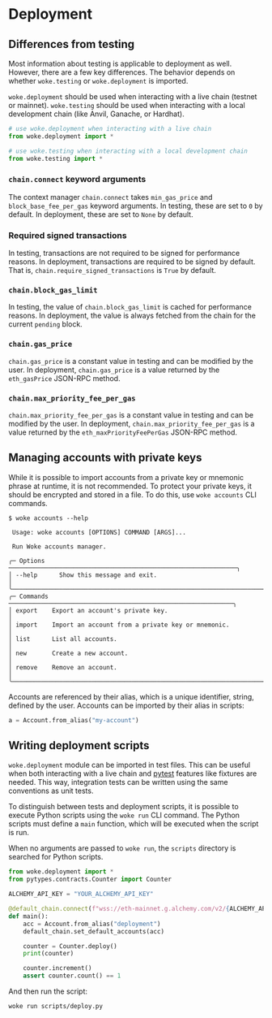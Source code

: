 # Deployment

<div id="deployment-asciinema" style="z-index: 1; position: relative;"></div>
<script>
  window.onload = function(){
    AsciinemaPlayer.create('../deployment.cast', document.getElementById('deployment-asciinema'), { preload: true, autoPlay: true, rows: 15 });
}
</script>

## Differences from testing

Most information about testing is applicable to deployment as well. However, there are a few key differences.
The behavior depends on whether `woke.testing` or `woke.deployment` is imported.

`woke.deployment` should be used when interacting with a live chain (testnet or mainnet). `woke.testing` should be used when interacting with a local development chain (like Anvil, Ganache, or Hardhat).

```python
# use woke.deployment when interacting with a live chain
from woke.deployment import *

# use woke.testing when interacting with a local development chain
from woke.testing import *
```

### `chain.connect` keyword arguments

The context manager `chain.connect` takes `min_gas_price` and `block_base_fee_per_gas` keyword arguments.
In testing, these are set to `0` by default. In deployment, these are set to `None` by default.

### Required signed transactions

In testing, transactions are not required to be signed for performance reasons. In deployment, transactions are required to be signed by default.
That is, `chain.require_signed_transactions` is `True` by default.

### `chain.block_gas_limit`

In testing, the value of `chain.block_gas_limit` is cached for performance reasons. In deployment, the value is always fetched from the chain for the current `pending` block.

### `chain.gas_price`

`chain.gas_price` is a constant value in testing and can be modified by the user. In deployment, `chain.gas_price` is a value returned by the `eth_gasPrice` JSON-RPC method.

### `chain.max_priority_fee_per_gas`

`chain.max_priority_fee_per_gas` is a constant value in testing and can be modified by the user. In deployment, `chain.max_priority_fee_per_gas` is a value returned by the `eth_maxPriorityFeePerGas` JSON-RPC method.

## Managing accounts with private keys

While it is possible to import accounts from a private key or mnemonic phrase at runtime, it is not recommended.
To protect your private keys, it should be encrypted and stored in a file. To do this, use `woke accounts` CLI commands.

```console
$ woke accounts --help
                                                                           
 Usage: woke accounts [OPTIONS] COMMAND [ARGS]...                          
                                                                           
 Run Woke accounts manager.                                                
                                                                           
╭─ Options ───────────────────────────────────────────────────────────────╮
│ --help      Show this message and exit.                                 │
╰─────────────────────────────────────────────────────────────────────────╯
╭─ Commands ──────────────────────────────────────────────────────────────╮
│ export    Export an account's private key.                              │
│ import    Import an account from a private key or mnemonic.             │
│ list      List all accounts.                                            │
│ new       Create a new account.                                         │
│ remove    Remove an account.                                            │
╰─────────────────────────────────────────────────────────────────────────╯
```

Accounts are referenced by their alias, which is a unique identifier, string, defined by the user. Accounts can be imported by their alias in scripts:

```python
a = Account.from_alias("my-account")
```

## Writing deployment scripts

`woke.deployment` module can be imported in test files. This can be useful when both interacting with a live chain and [pytest](https://docs.pytest.org/en/stable/) features like fixtures are needed.
This way, integration tests can be written using the same conventions as unit tests.

To distinguish between tests and deployment scripts, it is possible to execute Python scripts using the `woke run` CLI command.
The Python scripts must define a `main` function, which will be executed when the script is run.

When no arguments are passed to `woke run`, the `scripts` directory is searched for Python scripts.

```python title="scripts/deploy.py"
from woke.deployment import *
from pytypes.contracts.Counter import Counter

ALCHEMY_API_KEY = "YOUR_ALCHEMY_API_KEY"

@default_chain.connect(f"wss://eth-mainnet.g.alchemy.com/v2/{ALCHEMY_API_KEY}")
def main():
    acc = Account.from_alias("deployment")
    default_chain.set_default_accounts(acc)

    counter = Counter.deploy()
    print(counter)

    counter.increment()
    assert counter.count() == 1
```

And then run the script:

```shell
woke run scripts/deploy.py
```
